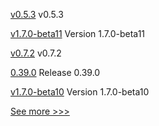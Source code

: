
[v0.5.3](https://github.com/hyperledger/firefly-helm-charts/releases/tag/v0.5.3) v0.5.3

[v1.7.0-beta11](https://github.com/hyperledger-labs/hlf-operator/releases/tag/v1.7.0-beta11) Version 1.7.0-beta11

[v0.7.2](https://github.com/hyperledger-labs/fabric-builder-k8s/releases/tag/v0.7.2) v0.7.2

[0.39.0](https://github.com/hyperledger/aries-vcx/releases/tag/0.39.0) Release 0.39.0

[v1.7.0-beta10](https://github.com/hyperledger-labs/hlf-operator/releases/tag/v1.7.0-beta10) Version 1.7.0-beta10


[See more >>>](https://start-here.hyperledger.org/releases)

